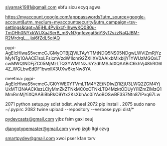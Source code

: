
siyamak1981@gmail.com
ebfu sicu ecyq agwa

https://myaccount.google.com/apppasswords?utm_source=google-account&utm_medium=myaccountsecurity&utm_campaign=tsv-settings&rapt=AEjHL4Pv6xcf-IhwwKQ080u-TmDHh0NYxkWUXaJSerB_mSyN7gqfevgat5nYSy12szzNaQJBM-R2MrdrqL__ijsi6fZdL5qlAQ


pypi-AgEIcHlwaS5vcmcCJGMyOTBjZjViLTAyYTMtNDQ5NS05NDgwLWViZmRjYzMyNTg1OAACE1sxLFsicmVzdW1lcm92ZXIiXV0AAixbMixbIjY1YWUzMGQxLTcwMWQtNDFjZC05MjMzLTQ3YWM1NzJkYzdhMSJdXQAABiC6khVj48hRG6l4Z_WGLbwEdDF1bwxllX3UXw6kqNw8YA

meetma:
pypi-AgEIcHlwaS5vcmcCJGI0YWE0YTVmLTM4Y2EtNDIwZi1iZjU3LWQ2ZGM4YjUxMTI3NAACKlszLCIyMmZkZTNkMC0xOTNkLTQ4MzktODUyYi1lZmZlMzQ1MmRmMjYiXQAABiBbRkO9Ytx2KsXbhAc0iYAoBOSwBF3S7Ntn87IPxq67Lw

 2071  python setup.py sdist bdist_wheel
 2072  pip install .
 2075  sudo nano ~/.pypirc
 2082  twine upload --repository --verbose pypi dist/*

pydevcasts@gmail.com
yjbz fsim gaxi xeuj

djangotypemaster@gmail.com
yuwp jzgb ltgi czvg

smartpydev@gmail.com
xwoi pser kfan txrv